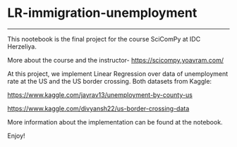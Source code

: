 # LR-immigration-unemployment
________

This nootebook is the final project for the course SciComPy at IDC Herzeliya. 

More about the course and the instructor- https://scicompy.yoavram.com/

At this project, we implement Linear Regression over data of unemployment rate at the US and the US border crossing.
Both datasets from Kaggle:

https://www.kaggle.com/jayrav13/unemployment-by-county-us

https://www.kaggle.com/divyansh22/us-border-crossing-data

More information about the implementation can be found at the notebook. 

Enjoy!
